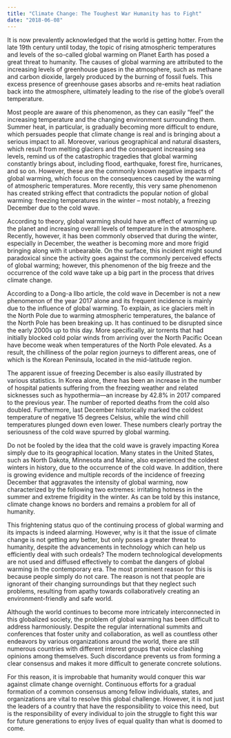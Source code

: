 ```yaml
---
title: "Climate Change: The Toughest War Humanity has to Fight"
date: "2018-06-08"
---
```


It is now prevalently acknowledged that the world is getting hotter. From the late 19th century until today, the topic of rising atmospheric temperatures and levels of the so-called global warming on Planet Earth has posed a great threat to humanity. The causes of global warming are attributed to the increasing levels of greenhouse gases in the atmosphere, such as methane and carbon dioxide, largely produced by the burning of fossil fuels. This excess presence of greenhouse gases absorbs and re-emits heat radiation back into the atmosphere, ultimately leading to the rise of the globe’s overall temperature.

Most people are aware of this phenomenon, as they can easily “feel” the increasing temperature and the changing environment surrounding them. Summer heat, in particular, is gradually becoming more difficult to endure, which persuades people that climate change is real and is bringing about a serious impact to all. Moreover, various geographical and natural disasters, which result from melting glaciers and the consequent increasing sea levels, remind us of the catastrophic tragedies that global warming constantly brings about, including flood, earthquake, forest fire, hurricanes, and so on. However, these are the commonly known negative impacts of global warming, which focus on the consequences caused by the warming of atmospheric temperatures. More recently, this very same phenomenon has created striking effect that contradicts the popular notion of global warming: freezing temperatures in the winter – most notably, a freezing December due to the cold wave.

According to theory, global warming should have an effect of warming up the planet and increasing overall levels of temperature in the atmosphere. Recently, however, it has been commonly observed that during the winter, especially in December, the weather is becoming more and more frigid bringing along with it unbearable. On the surface, this incident might sound paradoxical since the activity goes against the commonly perceived effects of global warming; however, this phenomenon of the big freeze and the occurrence of the cold wave take up a big part in the process that drives climate change.

According to a Dong-a Ilbo article, the cold wave in December is not a new phenomenon of the year 2017 alone and its frequent incidence is mainly due to the influence of global warming. To explain, as ice glaciers melt in the North Pole due to warming atmospheric temperatures, the balance of the North Pole has been breaking up. It has continued to be disrupted since the early 2000s up to this day. More specifically, air torrents that had initially blocked cold polar winds from arriving over the North Pacific Ocean have become weak when temperatures of the North Pole elevated. As a result, the chilliness of the polar region journeys to different areas, one of which is the Korean Peninsula, located in the mid-latitude region.

The apparent issue of freezing December is also easily illustrated by various statistics. In Korea alone, there has been an increase in the number of hospital patients suffering from the freezing weather and related sicknesses such as hypothermia—an increase by 42.8% in 2017 compared to the previous year. The number of reported deaths from the cold also doubled. Furthermore, last December historically marked the coldest temperature of negative 15 degrees Celsius, while the wind chill temperatures plunged down even lower. These numbers clearly portray the seriousness of the cold wave spurred by global warming.

Do not be fooled by the idea that the cold wave is gravely impacting Korea simply due to its geographical location. Many states in the United States, such as North Dakota, Minnesota and Maine, also experienced the coldest winters in history, due to the occurrence of the cold wave. In addition, there is growing evidence and multiple records of the incidence of freezing December that aggravates the intensity of global warming, now characterized by the following two extremes: irritating hotness in the summer and extreme frigidity in the winter. As can be told by this instance, climate change knows no borders and remains a problem for all of humanity.

This frightening status quo of the continuing process of global warming and its impacts is indeed alarming. However, why is it that the issue of climate change is not getting any better, but only poses a greater threat to humanity, despite the advancements in technology which can help us efficiently deal with such ordeals? The modern technological developments are not used and diffused effectively to combat the dangers of global warming in the contemporary era. The most prominent reason for this is because people simply do not care. The reason is not that people are ignorant of their changing surroundings but that they neglect such problems, resulting from apathy towards collaboratively creating an environment-friendly and safe world.

Although the world continues to become more intricately interconnected in this globalized society, the problem of global warming has been difficult to address harmoniously. Despite the regular international summits and conferences that foster unity and collaboration, as well as countless other endeavors by various organizations around the world, there are still numerous countries with different interest groups that voice clashing opinions among themselves. Such discordance prevents us from forming a clear consensus and makes it more difficult to generate concrete solutions.

For this reason, it is improbable that humanity would conquer this war against climate change overnight. Continuous efforts for a gradual formation of a common consensus among fellow individuals, states, and organizations are vital to resolve this global challenge. However, it is not just the leaders of a country that have the responsibility to voice this need, but is the responsibility of every individual to join the struggle to fight this war for future generations to enjoy lives of equal quality than what is doomed to come.
